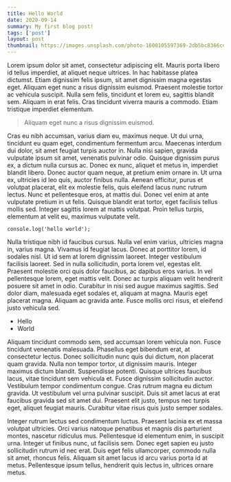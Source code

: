 ```yaml
---
title: Hello World
date: 2020-09-14
summary: My first blog post!
tags: ['post']
layout: post
thumbnail: https://images.unsplash.com/photo-1600105597369-2db5bc8366cd?ixlib=rb-1.2.1&ixid=eyJhcHBfaWQiOjEyMDd9&auto=format&fit=crop&w=500
---
```

Lorem ipsum dolor sit amet, consectetur adipiscing elit. Mauris porta libero id tellus imperdiet, at aliquet neque ultrices. In hac habitasse platea dictumst. Etiam dignissim felis ipsum, sit amet dignissim magna egestas eget. Aliquam eget nunc a risus dignissim euismod. Praesent molestie tortor ac vehicula suscipit. Nulla sem felis, tincidunt et lorem eu, sagittis blandit sem. Aliquam in erat felis. Cras tincidunt viverra mauris a commodo. Etiam tristique imperdiet elementum.

> Aliquam eget nunc a risus dignissim euismod.

Cras eu nibh accumsan, varius diam eu, maximus neque. Ut dui urna, tincidunt eu quam eget, condimentum fermentum arcu. Maecenas interdum dui dolor, sit amet feugiat turpis auctor in. Nulla nisi sapien, gravida vulputate ipsum sit amet, venenatis pulvinar odio. Quisque dignissim purus ex, a dictum nulla cursus ac. Donec ex nunc, aliquet et metus in, imperdiet blandit libero. Donec auctor quam neque, at pretium enim ornare in. Ut urna ex, ultricies id leo quis, auctor finibus nulla. Aenean efficitur, purus et volutpat placerat, elit ex molestie felis, quis eleifend lacus nunc rutrum lectus. Nunc et pellentesque eros, at mattis dui. Donec vel enim at ante vulputate pretium in ut felis. Quisque blandit erat tortor, eget facilisis tellus mollis sed. Integer sagittis lorem at mattis volutpat. Proin tellus turpis, elementum at velit eu, maximus vulputate velit.

```
console.log('hello world');
```

Nulla tristique nibh id faucibus cursus. Nulla vel enim varius, ultricies magna in, varius magna. Vivamus id feugiat lacus. Donec at porttitor lorem, id sodales nisl. Ut id sem at lorem dignissim laoreet. Integer vestibulum facilisis laoreet. Sed in nulla sollicitudin, porta lorem vel, egestas elit. Praesent molestie orci quis dolor faucibus, ac dapibus eros varius. In vel pellentesque lorem, eget mattis velit. Donec ac turpis aliquam velit hendrerit posuere sit amet in odio. Curabitur in nisi sed augue maximus sagittis. Sed dolor diam, malesuada eget sodales et, aliquam at magna. Mauris eget placerat magna. Aliquam ac gravida ante. Fusce mollis orci risus, et eleifend justo vehicula sed.

- Hello
- World

Aliquam tincidunt commodo sem, sed accumsan lorem vehicula non. Fusce tincidunt venenatis malesuada. Phasellus eget bibendum erat, at consectetur lectus. Donec sollicitudin nunc quis dui dictum, non placerat quam gravida. Nulla non tempor tortor, ut dignissim mauris. Integer maximus dictum blandit. Suspendisse potenti. Quisque ultrices faucibus lacus, vitae tincidunt sem vehicula et. Fusce dignissim sollicitudin auctor. Vestibulum tempor condimentum congue. Cras rutrum magna eu dictum gravida. Ut vestibulum vel urna pulvinar suscipit. Duis sit amet lacus at erat faucibus gravida sed sit amet dui. Praesent elit justo, tempus nec turpis eget, aliquet feugiat mauris. Curabitur vitae risus quis justo semper sodales.

Integer rutrum lectus sed condimentum luctus. Praesent lacinia ex et massa volutpat ultricies. Orci varius natoque penatibus et magnis dis parturient montes, nascetur ridiculus mus. Pellentesque id elementum enim, in suscipit urna. Integer ut finibus nunc, ut facilisis sem. Donec eget sapien eu justo sollicitudin rutrum id nec erat. Duis eget felis ullamcorper, commodo nulla sit amet, rhoncus felis. Aliquam sit amet lacus id arcu varius porta id at metus. Pellentesque ipsum tellus, hendrerit quis lectus in, ultrices ornare metus. 